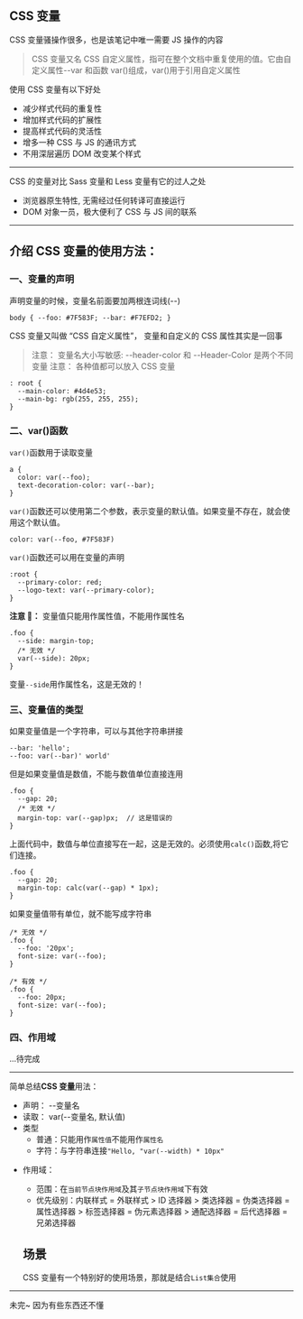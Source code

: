 ## CSS 变量

CSS 变量骚操作很多，也是该笔记中唯一需要 JS 操作的内容

> CSS 变量又名 CSS 自定义属性，指可在整个文档中重复使用的值。它由自定义属性--var 和函数 var()组成，var()用于引用自定义属性

使用 CSS 变量有以下好处

- 减少样式代码的重复性
- 增加样式代码的扩展性
- 提高样式代码的灵活性
- 增多一种 CSS 与 JS 的通讯方式
- 不用深层遍历 DOM 改变某个样式

---

CSS 的变量对比 Sass 变量和 Less 变量有它的过人之处

- 浏览器原生特性, 无需经过任何转译可直接运行
- DOM 对象一员，极大便利了 CSS 与 JS 间的联系

---

## 介绍 CSS 变量的使用方法：

### 一、变量的声明

声明变量的时候，变量名前面要加两根连词线(--)

```
body { --foo: #7F583F; --bar: #F7EFD2; }
```

CSS 变量又叫做 “CSS 自定义属性”， 变量和自定义的 CSS 属性其实是一回事

> 注意： 变量名大小写敏感: --header-color 和 --Header-Color 是两个不同变量
> 注意： 各种值都可以放入 CSS 变量

```
: root {
  --main-color: #4d4e53;
  --main-bg: rgb(255, 255, 255);
}
```

### 二、var()函数

`var()`函数用于读取变量

```
a {
  color: var(--foo);
  text-decoration-color: var(--bar);
}
```

`var()`函数还可以使用第二个参数，表示变量的默认值。如果变量不存在，就会使用这个默认值。

```
color: var(--foo, #7F583F)
```

`var()`函数还可以用在变量的声明

```
:root {
  --primary-color: red;
  --logo-text: var(--primary-color);
}
```

**注意 🚫：** 变量值只能用作属性值，不能用作属性名

```
.foo {
  --side: margin-top;
  /* 无效 */
  var(--side): 20px;
}
```

变量`--side`用作属性名，这是无效的！

### 三、变量值的类型

如果变量值是一个字符串，可以与其他字符串拼接

```
--bar: 'hello';
--foo: var(--bar)' world'
```

但是如果变量值是数值，不能与数值单位直接连用

```
.foo {
  --gap: 20;
  /* 无效 */
  margin-top: var(--gap)px;  // 这是错误的
}
```

上面代码中，数值与单位直接写在一起，这是无效的。必须使用`calc()`函数,将它们连接。

```
.foo {
  --gap: 20;
  margin-top: calc(var(--gap) * 1px);
}

```

如果变量值带有单位，就不能写成字符串

```
/* 无效 */
.foo {
  --foo: '20px';
  font-size: var(--foo);
}

/* 有效 */
.foo {
  --foo: 20px;
  font-size: var(--foo);
}
```

### 四、作用域

...待完成

---

简单总结**CSS 变量**用法：

- 声明： --变量名
- 读取： var(--变量名, 默认值)
- 类型
  - 普通：只能用作`属性值`不能用作`属性名`
  - 字符：与字符串连接`"Hello, "var(--width) * 10px"`

* 作用域：

  - 范围：在`当前节点块作用域`及其`子节点块作用域`下有效
  - 优先级别：内联样式 = 外联样式 > ID 选择器 > 类选择器 = 伪类选择器 = 属性选择器 > 标签选择器 = 伪元素选择器 > 通配选择器 = 后代选择器 = 兄弟选择器

  ## 场景

  CSS 变量有一个特别好的使用场景，那就是结合`List集合`使用

---

未完~ 因为有些东西还不懂
